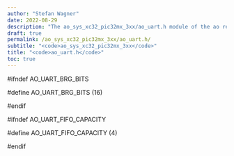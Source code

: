 ```yaml
---
author: "Stefan Wagner"
date: 2022-08-29
description: "The ao_sys_xc32_pic32mx_3xx/ao_uart.h module of the ao real-time operating system."
draft: true
permalink: /ao_sys_xc32_pic32mx_3xx/ao_uart.h/ 
subtitle: "<code>ao_sys_xc32_pic32mx_3xx</code>"
title: "<code>ao_uart.h</code>"
toc: true
---
```


#ifndef AO_UART_BRG_BITS

#define AO_UART_BRG_BITS        (16)

#endif

#ifndef AO_UART_FIFO_CAPACITY

#define AO_UART_FIFO_CAPACITY   (4)

#endif

